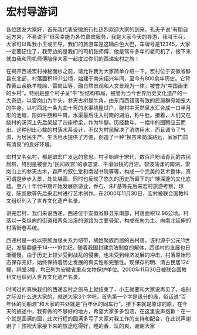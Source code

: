 # 宏村导游词  
各位团友大家好，首先我代表安徽旅行社热烈欢迎大家的到来，孔夫子说“有朋自远方来，不易说乎”很荣幸能为各位嘉宾服务，我是大家今天的导游，我叫王兵，大家可以叫我小王或王导，我们的旅游车是这辆白色大巴，车牌号是12345，大家一定要记住了，我旁边的是我们的司机张师傅，他是驾车多年的老司机了，接下来就由我和司机师傅陪伴大家一起度过你们的西递宏村之旅！  

在揭开西递宏村神秘面纱之前，请允许我为大家简单介绍一下。宏村位于安徽省黟县东北部，村落面积19.11公顷，始建于南宋绍兴年间，至今有800余年历史。它背靠黄山余脉羊栈岭、雷岗山等，融自然景观和人文景观为一体，被誉为“中国画里的乡村”。特别是整个村子呈“牛”型结构布局，被誉为当今世界历史文化遗产的一大奇迹。以雷岗山为牛头，参天古树是牛角，由东而西错落有致的民居群宛如宠大的牛身。以村西北一条九曲十弯的水渠绕屋过户，聚村中天然泉水汇合成一口半月形的池塘，形如牛肠和牛胃。水渠最后注入村南的湖泊，称牛肚。接着，人们又在绕村的溪河上先后架起了四座桥梁，作为牛腿。历经数年，一幅牛的图腾应玉而出。这种别出心裁的村落水系设计，不仅为村民解决了消防用水，而且调节了气温，为居民生产、生活用水提供了方便，创造了一种“换吉未防溪路远，家家门前有清泉”的良好环境。  

宏村又名弘村，都是取宏广发达的意思。村子始建于宋代，数百户粉墙青瓦的古民居群，特别是被誉为“民间故宫”的承志堂、平滑似镜的月沼。碧波荡漾的南湖，雷岗山上的参天古木，森严的叙仁堂和南湖书院等等，构成一个完美的艺术整体，真可谓是步步入景，处处堪画，同时也反映了悠久的历史所留下的广博深邃的文化底蕴。至八十年代中期开始发展旅游业，乔石、朱F基等先后来宏村旅游考察，琼瑶、陈凯歌等先后来宏村进行艺术创作。在2000年11月30日，宏村被联合国教科文组织列入了世界文化遗产名录。  

讲完宏村，我们来说西递，西递位于安徽省黟县东南部，村落面积12.96公顷。村落以一条纵向的街道和两条沿溪的道路为主要骨架，构成东向为主、向南北延伸的村落街巷系统。  

西递村是一处以宗族血缘关系为纽带，胡姓聚族而居的古村落，该村源于公元11世纪，发展鼎盛于14----19世纪。随着我国封建宗法制度的解体，西递村的发展也日渐缓慢。由于历史上较少受到战乱的侵袭，也未受到经济发展的冲击，村落原始形态保存完好，始终保持着历史发展的真实性和完整性。现保存的明、清古民居124幢，祠堂3幢，均已列为安徽省重点文物保护单位。2000年11月30日被联合国教科文组织列入世界文化遗产名录。  

时间过的真快我们的西递宏村之旅马上就结束了，小王就要和大家说再见了，临别之际没什么送大家的，就送大家3个字吧，首先第一个字是缘分的缘，俗话说“百年休的同船渡”和大家的共处就是“百年休的同车行”，接下来就是原谅的原，在今天的旅途中，我有做的不够好的地方，希望大家多多包涵，在这里说声抱歉！在一个就是圆满的圆，此次行程的圆满多亏了大家对我工作的支持和配合，在此说声谢谢了！预祝大家接下来的旅途吃得好，睡的香，玩的爽，谢谢大家  

